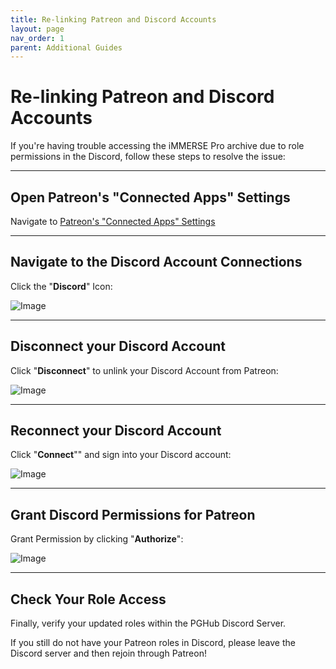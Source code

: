 ```yaml
---
title: Re-linking Patreon and Discord Accounts
layout: page
nav_order: 1
parent: Additional Guides
---
```


# Re-linking Patreon and Discord Accounts

If you're having trouble accessing the iMMERSE Pro archive due to role permissions in the Discord, follow these steps to resolve the issue:

---

## Open Patreon's "Connected Apps" Settings

Navigate to [Patreon's "Connected Apps" Settings](https://www.patreon.com/settings/apps/)

---

## Navigate to the Discord Account Connections

Click the "**Discord**" Icon:

![Image](../images/relinking-patreon-and-discord/patreon_discord_icon.webp) 

---

## Disconnect your Discord Account

Click "**Disconnect**" to unlink your Discord Account from Patreon:

![Image](../images/relinking-patreon-and-discord/patreon_disconnect_discord.webp)

---

## Reconnect your Discord Account

Click "**Connect**"" and sign into your Discord account:

![Image](../images/relinking-patreon-and-discord/patreon_connect_discord.webp)

---

## Grant Discord Permissions for Patreon

Grant Permission by clicking "**Authorize**":

![Image](../images/relinking-patreon-and-discord/discord_authorize.webp)

---

## Check Your Role Access
Finally, verify your updated roles within the PGHub Discord Server.

If you still do not have your Patreon roles in Discord, please leave the Discord server and then rejoin through Patreon!